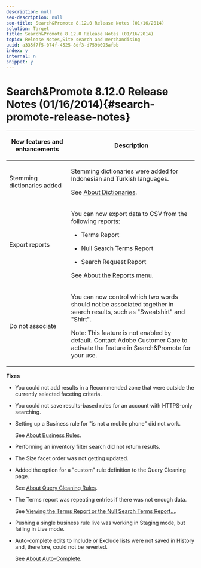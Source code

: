 ```yaml
---
description: null
seo-description: null
seo-title: Search&Promote 8.12.0 Release Notes (01/16/2014)
solution: Target
title: Search&Promote 8.12.0 Release Notes (01/16/2014)
topic: Release Notes,Site search and merchandising
uuid: a335f7f5-074f-4525-8df3-d759b095afbb
index: y
internal: n
snippet: y
---
```


# Search&Promote 8.12.0 Release Notes (01/16/2014){#search-promote-release-notes}

<table id="table_27B1D387802541DB80C450DEB838D020"> 
 <thead> 
  <tr> 
   <th colname="col1" class="entry"> <p>New features and enhancements </p> </th> 
   <th colname="col2" class="entry"> <p>Description </p> </th> 
  </tr> 
 </thead>
 <tbody> 
  <tr> 
   <td colname="col1"> <p>Stemming dictionaries added </p> </td> 
   <td colname="col2"> <p> </p> <p> Stemming dictionaries were added for Indonesian and Turkish languages. </p> <p>See <a href="../c-about-linguistics-menu/c-about-dictionaries.md#concept_B8028B71EC8144669614C64578EDB034" format="dita" scope="local"> About Dictionaries</a>. </p> </td> 
  </tr> 
  <tr> 
   <td colname="col1"> <p>Export reports </p> </td> 
   <td colname="col2"> <p> 
     <!--3683368-->You can now export data to CSV from the following reports: 
     <ul id="ul_93B619DBB3444F64BD6D7F9E969AB1E1"> 
      <li id="li_96DDE1A196834845A0FA319903C5934B"> <p>Terms Report </p> </li> 
      <li id="li_4F1A19DE98C84F8CAD963EEA2B38ED7A"> <p>Null Search Terms Report </p> </li> 
      <li id="li_A7716C62C4D44CD69D411C3FEE246D96"> <p>Search Request Report </p> </li> 
     </ul> </p> <p>See <a href="../c-about-reports-menu/c-about-reports-menu.md#concept_5F901459C7AB461BAB30B305957EB00C" format="dita" scope="local"> About the Reports menu</a>. </p> </td> 
  </tr> 
  <tr> 
   <td colname="col1"> <p>Do not associate </p> </td> 
   <td colname="col2"> <p>You can now control which two words should not be associated together in search results, such as "Sweatshirt" and "Shirt". </p> <p> <p>Note:  This feature is not enabled by default. Contact Adobe Customer Care to activate the feature in Search&amp;Promote for your use. </p> </p> </td> 
  </tr> 
 </tbody> 
</table>

**Fixes**

* You could not add results in a Recommended zone that were outside the currently selected faceting criteria. 
* You could not save results-based rules for an account with HTTPS-only searching. 
* Setting up a Business rule for "is not a mobile phone" did not work.

  See [About Business Rules](../c-about-rules-menu/c-about-business-rules.md#concept_2A93D76216754D3D8412CDEA00BD26BD). 

* Performing an inventory filter search did not return results. 
* The Size facet order was not getting updated. 
* Added the option for a "custom" rule definition to the Query Cleaning page.

  See [About Query Cleaning Rules](../c-about-rules-menu/c-about-query-cleaning-rules.md#concept_17F3CDDC3C8A4128AF092A82B777B86C). 

* The Terms report was repeating entries if there was not enough data.

  See [Viewing the Terms Report or the Null Search Terms Report...](../c-about-reports-menu/c-about-reports-menu.md#task_53B7ED1582DD4B0E8376546A7AFC789A). 

* Pushing a single business rule live was working in Staging mode, but failing in Live mode. 
* Auto-complete edits to Include or Exclude lists were not saved in History and, therefore, could not be reverted.

  See [About Auto-Complete](../c-about-auto-complete.md#concept_093A9CD754864BA79B456FE4BEB64578).

